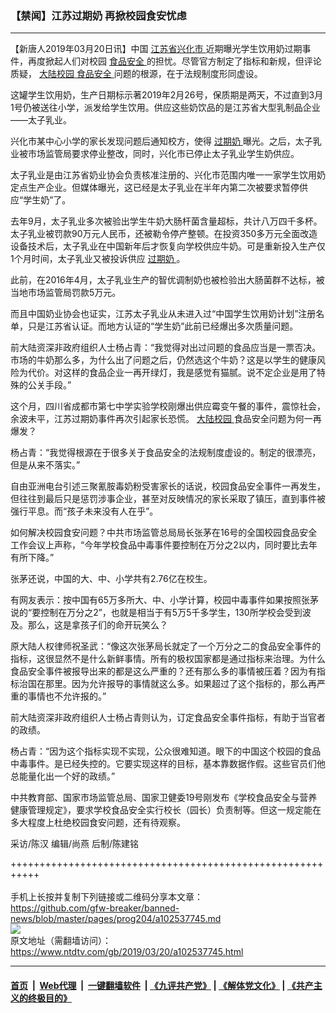 ### 【禁闻】江苏过期奶 再掀校园食安忧虑
------------------------

<div class="post_content" itemprop="articleBody">
 <p>
  【新唐人2019年03月20日讯】中国
  <a href="https://www.ntdtv.com/gb/江苏省兴化市.htm">
   江苏省兴化市
  </a>
  近期曝光学生饮用奶过期事件，再度掀起人们对校园
  <a href="https://www.ntdtv.com/gb/食品安全.htm">
   食品安全
  </a>
  的担忧。尽管官方制定了指标和新规，但评论质疑，
  <a href="https://www.ntdtv.com/gb/大陆校园.htm">
   大陆校园
  </a>
  <a href="https://www.ntdtv.com/gb/食品安全.htm">
   食品安全
  </a>
  问题的根源，在于法规制度形同虚设。
 </p>
 <p>
  这罐学生饮用奶，生产日期标示著2019年2月26号，保质期是两天，不过直到3月1号仍被送往小学，派发给学生饮用。供应这些奶饮品的是江苏省大型乳制品企业——太子乳业。
 </p>
 <p>
  兴化市某中心小学的家长发现问题后通知校方，使得
  <a href="https://www.ntdtv.com/gb/过期奶.htm">
   过期奶
  </a>
  曝光。之后，太子乳业被市场监管局要求停业整改，同时，兴化市已停止太子乳业学生奶供应。
 </p>
 <p>
  太子乳业是由江苏省奶业协会负责核准注册的、兴化市范围内唯一一家学生饮用奶定点生产企业。但媒体曝光，这已经是太子乳业在半年内第二次被要求暂停供应“学生奶”了。
 </p>
 <p>
  去年9月，太子乳业多次被验出学生牛奶大肠杆菌含量超标，共计八万四千多杯。太子乳业被罚款90万元人民币，还被勒令停产整顿。在投资350多万元全面改造设备技术后，太子乳业在中国新年后才恢复向学校供应牛奶。可是重新投入生产仅1个月时间，太子乳业又被投诉供应
  <a href="https://www.ntdtv.com/gb/过期奶.htm">
   过期奶
  </a>
  。
 </p>
 <p>
  此前，在2016年4月，太子乳业生产的智优调制奶也被检验出大肠菌群不达标，被当地市场监管局罚款5万元。
 </p>
 <p>
  而且中国奶业协会也证实，江苏太子乳业从未进入过“中国学生饮用奶计划”注册名单，只是江苏省认证。而地方认证的“学生奶”此前已经爆出多次质量问题。
 </p>
 <p>
  前大陆资深非政府组织人士杨占青：“我觉得对出过问题的食品应当是一票否决。市场的牛奶那么多，为什么出了问题之后，仍然选这个牛奶？这是以学生的健康风险为代价。对这样的食品企业一再开绿灯，我是感觉有猫腻。说不定企业是用了特殊的公关手段。”
 </p>
 <p>
  这个月，四川省成都市第七中学实验学校刚爆出供应霉变午餐的事件，震惊社会，余波未平，江苏过期奶事件再次引起家长恐慌。
  <a href="https://www.ntdtv.com/gb/大陆校园.htm">
   大陆校园
  </a>
  食品安全问题为何一再爆发？
 </p>
 <p>
  杨占青：“我觉得根源在于很多关于食品安全的法规制度虚设的。制定的很漂亮，但是从来不落实。”
 </p>
 <p>
  自由亚洲电台引述三聚氰胺毒奶粉受害家长的话说，校园食品安全事件一再发生，但往往到最后只是惩罚涉事企业，甚至对反映情况的家长采取了镇压，直到事件被强行平息。而“孩子未来没有人在乎”。
 </p>
 <p>
  如何解决校园食安问题？中共市场监管总局局长张茅在16号的全国校园食品安全工作会议上声称，“今年学校食品中毒事件要控制在万分之2以内，同时要比去年有所下降。”
 </p>
 <p>
  张茅还说，中国的大、中、小学共有2.76亿在校生。
 </p>
 <p>
  有网友表示：按中国有65万多所大、中、小学计算，校园中毒事件如果按照张茅说的“要控制在万分之2”，也就是相当于有5万5千多学生，130所学校会受到波及。那么，这是拿孩子们的命开玩笑么？
 </p>
 <p>
  原大陆人权律师祝圣武：“像这次张茅局长就定了一个万分之二的食品安全事件的指标，这很显然不是什么新鲜事情。所有的极权国家都是通过指标来治理。为什么食品安全事件被报导出来的都是这么严重的？还有那么多的事情被压着？因为有指标治国在那里。因为允许报导的事情就这么多。如果超过了这个指标的，那么再严重的事情也不允许报的。”
 </p>
 <p>
  前大陆资深非政府组织人士杨占青则认为，订定食品安全事件指标，有助于当官者的政绩。
 </p>
 <p>
  杨占青：“因为这个指标实现不实现，公众很难知道。眼下的中国这个校园的食品中毒事件。是已经失控的。它要实现这样的目标，基本靠数据作假。这些官员们他总能量化出一个好的政绩。”
 </p>
 <p>
  中共教育部、国家市场监管总局、国家卫健委19号刚发布《学校食品安全与营养健康管理规定》，要求学校食品安全实行校长（园长）负责制等。但这一规定能在多大程度上杜绝校园食安问题，还有待观察。
 </p>
 <p>
  采访/陈汉 编辑/尚燕 后制/陈建铭
 </p>
 <div class="single_ad">
 </div>
</div>

+++++++++++++++++++++++++++++++++++++++++++++++++++++++++++<br/><br/>
手机上长按并复制下列链接或二维码分享本文章：<br/>
https://github.com/gfw-breaker/banned-news/blob/master/pages/prog204/a102537745.md <br/>
<a href='https://github.com/gfw-breaker/banned-news/blob/master/pages/prog204/a102537745.md'><img src='https://github.com/gfw-breaker/banned-news/blob/master/pages/prog204/a102537745.md.png'/></a> <br/>
原文地址（需翻墙访问）：https://www.ntdtv.com/gb/2019/03/20/a102537745.html


------------------------
#### [首页](https://github.com/gfw-breaker/banned-news/blob/master/README.md) &nbsp;|&nbsp; [Web代理](https://github.com/labour-camp/helloworld) &nbsp;|&nbsp; [一键翻墙软件](https://github.com/gfw-breaker/nogfw/blob/master/README.md) &nbsp;| [《九评共产党》](https://github.com/gfw-breaker/9ping.md/blob/master/README.md#九评之一评共产党是什么) | [《解体党文化》](https://github.com/gfw-breaker/jtdwh.md/blob/master/README.md) | [《共产主义的终极目的》](https://github.com/gfw-breaker/gczydzjmd.md/blob/master/README.md)

